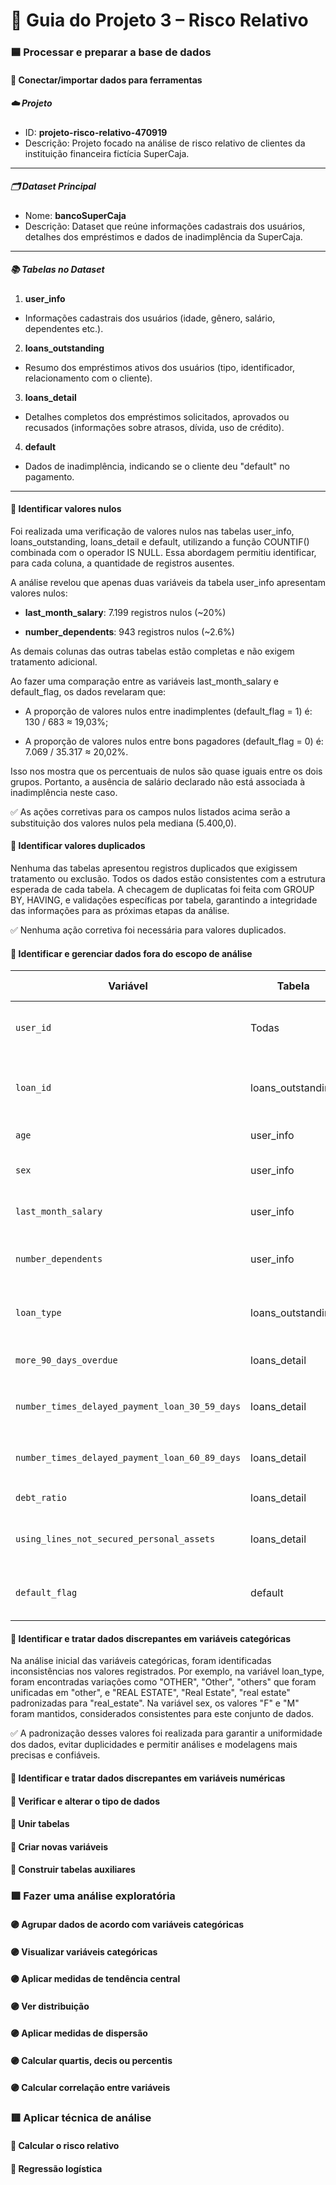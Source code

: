 # 📘 Guia do Projeto 3 – Risco Relativo

### 🟦 Processar e preparar a base de dados

#### 🔵 Conectar/importar dados para ferramentas

##### ☁️ Projeto

- ID: **projeto-risco-relativo-470919**
- Descrição: Projeto focado na análise de risco relativo de clientes da instituição financeira fictícia SuperCaja.

---

##### 🗂️ Dataset Principal

- Nome: **bancoSuperCaja**
- Descrição: Dataset que reúne informações cadastrais dos usuários, detalhes dos empréstimos e dados de inadimplência da SuperCaja.

---

##### 📚 Tabelas no Dataset

1. **user_info**
- Informações cadastrais dos usuários (idade, gênero, salário, dependentes etc.).

2. **loans_outstanding**
- Resumo dos empréstimos ativos dos usuários (tipo, identificador, relacionamento com o cliente).

3. **loans_detail**
- Detalhes completos dos empréstimos solicitados, aprovados ou recusados (informações sobre atrasos, dívida, uso de crédito).

4. **default**
- Dados de inadimplência, indicando se o cliente deu "default" no pagamento.

---

#### 🔵 Identificar valores nulos

Foi realizada uma verificação de valores nulos nas tabelas user_info, loans_outstanding, loans_detail e default, utilizando a função COUNTIF() combinada com o operador IS NULL. Essa abordagem permitiu identificar, para cada coluna, a quantidade de registros ausentes.

A análise revelou que apenas duas variáveis da tabela user_info apresentam valores nulos:

- **last_month_salary**: 7.199 registros nulos (~20%)

- **number_dependents**: 943 registros nulos (~2.6%)

As demais colunas das outras tabelas estão completas e não exigem tratamento adicional.

Ao fazer uma comparação entre as variáveis last_month_salary e default_flag, os dados revelaram que:

- A proporção de valores nulos entre inadimplentes (default_flag = 1) é: 130 / 683 ≈ 19,03%;

- A proporção de valores nulos entre bons pagadores (default_flag = 0) é: 7.069 / 35.317 ≈ 20,02%.

Isso nos mostra que os percentuais de nulos são quase iguais entre os dois grupos. Portanto, a ausência de salário declarado não está associada à inadimplência neste caso.

✅ As ações corretivas para os campos nulos listados acima serão a substituição dos valores nulos pela mediana (5.400,0).

#### 🔵 Identificar valores duplicados

Nenhuma das tabelas apresentou registros duplicados que exigissem tratamento ou exclusão. Todos os dados estão consistentes com a estrutura esperada de cada tabela. A checagem de duplicatas foi feita com GROUP BY, HAVING, e validações específicas por tabela, garantindo a integridade das informações para as próximas etapas da análise.

✅ Nenhuma ação corretiva foi necessária para valores duplicados.

#### 🔵 Identificar e gerenciar dados fora do escopo de análise

| Variável                                       | Tabela             | Manter? ✅/❌    | Justificativa                                                                                 |
| ---------------------------------------------- | ------------------ | -------------- | --------------------------------------------------------------------------------------------- |
| `user_id`                                      | Todas              | ✅ (técnico)    | Usado para fazer **JOIN** entre tabelas. Não entra como variável preditiva.                   |
| `loan_id`                                      | loans\_outstanding | ✅ (técnico)    | Apenas identificador de empréstimo. Útil para controle ou auditoria, **não entra no modelo**. |
| `age`                                          | user\_info         | ✅              | Pode influenciar risco de crédito.                                                            |
| `sex`                                          | user\_info         | ❌              | Proibida por critérios éticos/legais (discriminação).                                         |
| `last_month_salary`                            | user\_info         | ✅              | Pode afetar capacidade de pagamento.                                                          |
| `number_dependents`                            | user\_info         | ✅              | Impacta compromissos financeiros do cliente.                                                  |
| `loan_type`                                    | loans\_outstanding | ✅ (como dummy) | Tipo de empréstimo pode afetar risco (real estate vs outros).                                 |
| `more_90_days_overdue`                         | loans\_detail      | ✅              | Forte indicador de risco (atrasos graves).                                                    |
| `number_times_delayed_payment_loan_30_59_days` | loans\_detail      | ❌              | Altamente correlacionada com `more_90_days_overdue` (r ≈ 0.98).                               |
| `number_times_delayed_payment_loan_60_89_days` | loans\_detail      | ❌              | Altamente correlacionada com `more_90_days_overdue` (r ≈ 0.99).                               |
| `debt_ratio`                                   | loans\_detail      | ✅              | Mede o nível de endividamento.                                                                |
| `using_lines_not_secured_personal_assets`      | loans\_detail      | ✅              | Mostra uso de crédito não garantido, relevante para risco.                                    |
| `default_flag`                                 | default            | ✅              | Variável alvo — indica inadimplência (usada no modelo de classificação).                      |


#### 🔵 Identificar e tratar dados discrepantes em variáveis ​​categóricas

Na análise inicial das variáveis categóricas, foram identificadas inconsistências nos valores registrados. Por exemplo, na variável loan_type, foram encontradas variações como "OTHER", "Other", "others" que foram unificadas em "other", e "REAL ESTATE", "Real Estate", "real estate" padronizadas para "real_estate". Na variável sex, os valores "F" e "M" foram mantidos, considerados consistentes para este conjunto de dados. 

✅ A padronização desses valores foi realizada para garantir a uniformidade dos dados, evitar duplicidades e permitir análises e modelagens mais precisas e confiáveis.

#### 🔵 Identificar e tratar dados discrepantes em variáveis ​​numéricas
#### 🔵 Verificar e alterar o tipo de dados
#### 🔵 Unir tabelas
#### 🔵 Criar novas variáveis
#### 🔵 Construir tabelas auxiliares

### 🟪 Fazer uma análise exploratória

#### 🟣 Agrupar dados de acordo com variáveis ​​categóricas
#### 🟣 Visualizar variáveis ​​categóricas
#### 🟣 Aplicar medidas de tendência central
#### 🟣 Ver distribuição
#### 🟣 Aplicar medidas de dispersão
#### 🟣 Calcular quartis, decis ou percentis
#### 🟣 Calcular correlação entre variáveis

### 🟥 Aplicar técnica de análise

#### 🔴 Calcular o risco relativo
#### 🔴 Regressão logística
